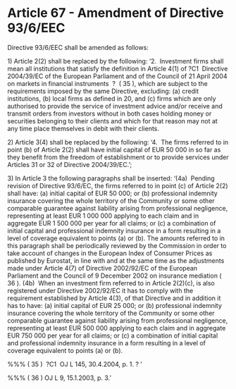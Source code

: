 # Article 67 - Amendment of Directive 93/6/EEC


Directive 93/6/EEC shall be amended as follows:

1) Article 2(2) shall be replaced by the following: ‘2.  Investment firms shall mean all institutions that satisfy the definition in Article 4(1) of ?C1  Directive 2004/39/EC of the European Parliament and of the Council of 21 April 2004 on markets in financial instruments  ?  ( 35 ), which are subject to the requirements imposed by the same Directive, excluding: (a) credit institutions, (b) local firms as defined in 20, and (c) firms which are only authorised to provide the service of investment advice and/or receive and transmit orders from investors without in both cases holding money or securities belonging to their clients and which for that reason may not at any time place themselves in debit with their clients.

2) Article 3(4) shall be replaced by the following: ‘4.  The firms referred to in point (b) of Article 2(2) shall have initial capital of EUR 50 000 in so far as they benefit from the freedom of establishment or to provide services under Articles 31 or 32 of Directive 2004/39/EC.’;

3) In Article 3 the following paragraphs shall be inserted: ‘(4a)  Pending revision of Directive 93/6/EC, the firms referred to in point (c) of Article 2(2) shall have: (a) initial capital of EUR 50 000; or (b) professional indemnity insurance covering the whole territory of the Community or some other comparable guarantee against liability arising from professional negligence, representing at least EUR 1 000 000 applying to each claim and in aggregate EUR 1 500 000 per year for all claims; or (c) a combination of initial capital and professional indemnity insurance in a form resulting in a level of coverage equivalent to points (a) or (b). The amounts referred to in this paragraph shall be periodically reviewed by the Commission in order to take account of changes in the European Index of Consumer Prices as published by Eurostat, in line with and at the same time as the adjustments made under Article 4(7) of Directive 2002/92/EC of the European Parliament and the Council of 9 December 2002 on insurance mediation ( 36 ). (4b)  When an investment firm referred to in Article 2(2)(c), is also registered under Directive 2002/92/EC it has to comply with the requirement established by Article 4(3), of that Directive and in addition it has to have: (a) initial capital of EUR 25 000; or (b) professional indemnity insurance covering the whole territory of the Community or some other comparable guarantee against liability arising from professional negligence, representing at least EUR 500 000 applying to each claim and in aggregate EUR 750 000 per year for all claims; or (c) a combination of initial capital and professional indemnity insurance in a form resulting in a level of coverage equivalent to points (a) or (b).

%%% ( 35 )  ?C1  OJ L 145, 30.4.2004, p. 1. ? ’

%%% ( 36 ) OJ L 9, 15.1.2003, p. 3.’
